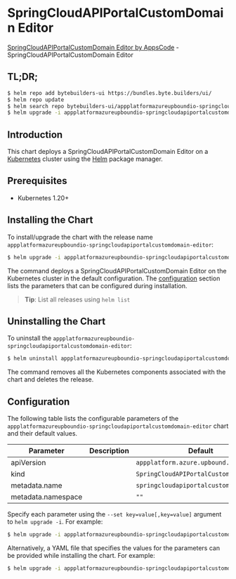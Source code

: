# SpringCloudAPIPortalCustomDomain Editor

[SpringCloudAPIPortalCustomDomain Editor by AppsCode](https://byte.builders) - SpringCloudAPIPortalCustomDomain Editor

## TL;DR;

```bash
$ helm repo add bytebuilders-ui https://bundles.byte.builders/ui/
$ helm repo update
$ helm search repo bytebuilders-ui/appplatformazureupboundio-springcloudapiportalcustomdomain-editor --version=v0.4.18
$ helm upgrade -i appplatformazureupboundio-springcloudapiportalcustomdomain-editor bytebuilders-ui/appplatformazureupboundio-springcloudapiportalcustomdomain-editor -n default --create-namespace --version=v0.4.18
```

## Introduction

This chart deploys a SpringCloudAPIPortalCustomDomain Editor on a [Kubernetes](http://kubernetes.io) cluster using the [Helm](https://helm.sh) package manager.

## Prerequisites

- Kubernetes 1.20+

## Installing the Chart

To install/upgrade the chart with the release name `appplatformazureupboundio-springcloudapiportalcustomdomain-editor`:

```bash
$ helm upgrade -i appplatformazureupboundio-springcloudapiportalcustomdomain-editor bytebuilders-ui/appplatformazureupboundio-springcloudapiportalcustomdomain-editor -n default --create-namespace --version=v0.4.18
```

The command deploys a SpringCloudAPIPortalCustomDomain Editor on the Kubernetes cluster in the default configuration. The [configuration](#configuration) section lists the parameters that can be configured during installation.

> **Tip**: List all releases using `helm list`

## Uninstalling the Chart

To uninstall the `appplatformazureupboundio-springcloudapiportalcustomdomain-editor`:

```bash
$ helm uninstall appplatformazureupboundio-springcloudapiportalcustomdomain-editor -n default
```

The command removes all the Kubernetes components associated with the chart and deletes the release.

## Configuration

The following table lists the configurable parameters of the `appplatformazureupboundio-springcloudapiportalcustomdomain-editor` chart and their default values.

|     Parameter      | Description |                      Default                      |
|--------------------|-------------|---------------------------------------------------|
| apiVersion         |             | <code>appplatform.azure.upbound.io/v1beta1</code> |
| kind               |             | <code>SpringCloudAPIPortalCustomDomain</code>     |
| metadata.name      |             | <code>springcloudapiportalcustomdomain</code>     |
| metadata.namespace |             | <code>""</code>                                   |


Specify each parameter using the `--set key=value[,key=value]` argument to `helm upgrade -i`. For example:

```bash
$ helm upgrade -i appplatformazureupboundio-springcloudapiportalcustomdomain-editor bytebuilders-ui/appplatformazureupboundio-springcloudapiportalcustomdomain-editor -n default --create-namespace --version=v0.4.18 --set apiVersion=appplatform.azure.upbound.io/v1beta1
```

Alternatively, a YAML file that specifies the values for the parameters can be provided while
installing the chart. For example:

```bash
$ helm upgrade -i appplatformazureupboundio-springcloudapiportalcustomdomain-editor bytebuilders-ui/appplatformazureupboundio-springcloudapiportalcustomdomain-editor -n default --create-namespace --version=v0.4.18 --values values.yaml
```
